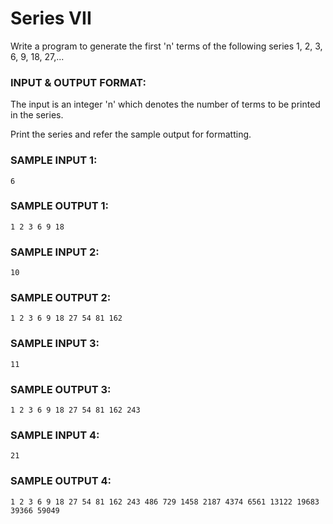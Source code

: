 # Series VII

Write a program to generate the first 'n' terms of the
following series 1, 2, 3, 6, 9, 18, 27,... 

### INPUT & OUTPUT FORMAT:

The input is an integer 'n' which denotes the number of
terms to be printed in the series.

Print the series and refer the sample output for formatting.

### SAMPLE INPUT 1:

```
6
```

### SAMPLE OUTPUT 1:

```
1 2 3 6 9 18
```

### SAMPLE INPUT 2:

```
10
```

### SAMPLE OUTPUT 2:

```
1 2 3 6 9 18 27 54 81 162
```

### SAMPLE INPUT 3:

```
11
```

### SAMPLE OUTPUT 3:

```
1 2 3 6 9 18 27 54 81 162 243
```

### SAMPLE INPUT 4:

```
21
```

### SAMPLE OUTPUT 4:

```
1 2 3 6 9 18 27 54 81 162 243 486 729 1458 2187 4374 6561 13122 19683 39366 59049
```
